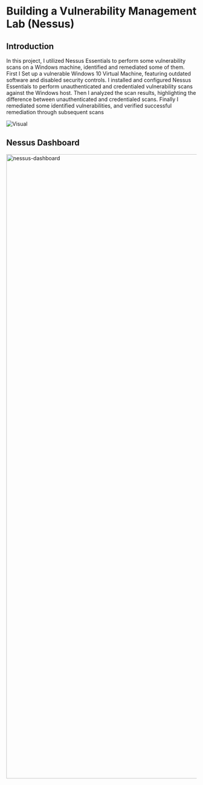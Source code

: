 # Building a Vulnerability Management Lab (Nessus)

## Introduction

In this project, I utilized Nessus Essentials to perform some vulnerability scans on a Windows machine, identified and remediated some of them.
First I Set up a vulnerable Windows 10 Virtual Machine, featuring outdated software and disabled security controls. I installed and configured Nessus Essentials to perform unauthenticated and credentialed vulnerability scans against the Windows host. Then I analyzed the scan results, highlighting the difference between unauthenticated and credentialed scans. Finally I remediated some identified vulnerabilities, and verified successful remediation through subsequent scans

![Visual](https://www.dropbox.com/s/4ay6cxnyrxn9ypa/Nessus%20Lab.jpg?dl=0)

## Nessus Dashboard
<img width="1653" alt="nessus-dashboard" src="https://github.com/alexCoding42/Nessus-Lab/assets/56698920/b701ac47-4873-4b4c-bebd-a16a457aa3fc">
